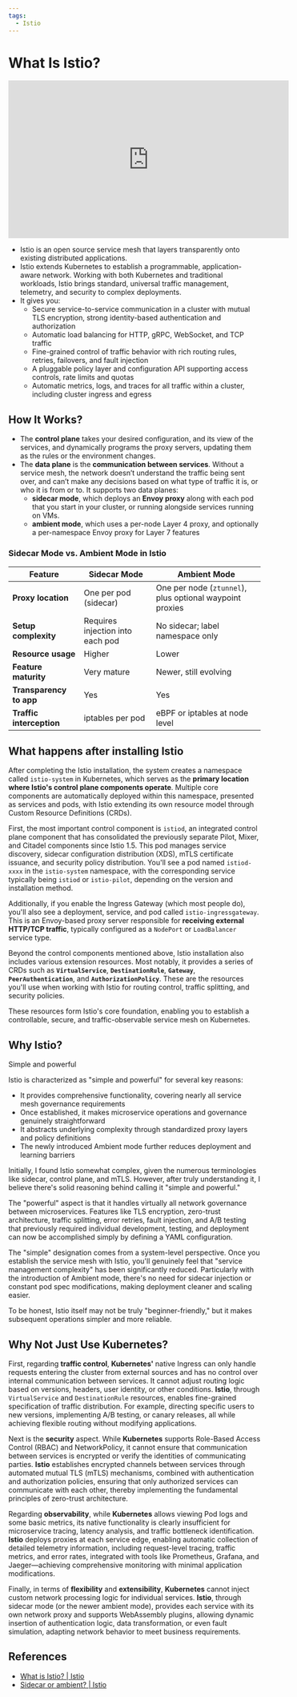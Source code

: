 ```yaml
---
tags:
  - Istio
---
```

# What Is Istio?

<iframe width="560" height="315" src="https://www.youtube.com/embed/16fgzklcF7Y?si=FS2wVxcUEgDc73Xb" title="YouTube video player" frameborder="0" allow="accelerometer; autoplay; clipboard-write; encrypted-media; gyroscope; picture-in-picture; web-share" referrerpolicy="strict-origin-when-cross-origin" allowfullscreen></iframe>

- Istio is an open source service mesh that layers transparently onto existing distributed applications.
- Istio extends Kubernetes to establish a programmable, application-aware network. Working with both Kubernetes and traditional workloads, Istio brings standard, universal traffic management, telemetry, and security to complex deployments.
- It gives you:
    - Secure service-to-service communication in a cluster with mutual TLS encryption, strong identity-based authentication and authorization
    - Automatic load balancing for HTTP, gRPC, WebSocket, and TCP traffic
    - Fine-grained control of traffic behavior with rich routing rules, retries, failovers, and fault injection
    - A pluggable policy layer and configuration API supporting access controls, rate limits and quotas
    - Automatic metrics, logs, and traces for all traffic within a cluster, including cluster ingress and egress

## How It Works?

- The **control plane** takes your desired configuration, and its view of the services, and dynamically programs the proxy servers, updating them as the rules or the environment changes.
- The **data plane** is the **communication between services**. Without a service mesh, the network doesn’t understand the traffic being sent over, and can’t make any decisions based on what type of traffic it is, or who it is from or to. It supports two data planes:
    - **sidecar mode**, which deploys an **Envoy proxy** along with each pod that you start in your cluster, or running alongside services running on VMs.
    - **ambient mode**, which uses a per-node Layer 4 proxy, and optionally a per-namespace Envoy proxy for Layer 7 features

### Sidecar Mode vs. Ambient Mode in Istio

| Feature                  | Sidecar Mode                      | Ambient Mode                                      |
|--------------------------|-----------------------------------|---------------------------------------------------|
| **Proxy location**       | One per pod (sidecar)             | One per node (`ztunnel`), plus optional waypoint proxies |
| **Setup complexity**     | Requires injection into each pod  | No sidecar; label namespace only                  |
| **Resource usage**       | Higher                            | Lower                                             |
| **Feature maturity**     | Very mature                       | Newer, still evolving                             |
| **Transparency to app**  | Yes                               | Yes                                               |
| **Traffic interception** | iptables per pod                  | eBPF or iptables at node level                    |

## What happens after installing Istio

After completing the Istio installation, the system creates a namespace called `istio-system` in Kubernetes, which serves as the **primary location where Istio's control plane components operate**. Multiple core components are automatically deployed within this namespace, presented as services and pods, with Istio extending its own resource model through Custom Resource Definitions (CRDs).

First, the most important control component is `istiod`, an integrated control plane component that has consolidated the previously separate Pilot, Mixer, and Citadel components since Istio 1.5. This pod manages service discovery, sidecar configuration distribution (XDS), mTLS certificate issuance, and security policy distribution. You'll see a pod named `istiod-xxxx` in the `istio-system` namespace, with the corresponding service typically being `istiod` or `istio-pilot`, depending on the version and installation method.

Additionally, if you enable the Ingress Gateway (which most people do), you'll also see a deployment, service, and pod called `istio-ingressgateway`. This is an Envoy-based proxy server responsible for **receiving external HTTP/TCP traffic**, typically configured as a `NodePort` or `LoadBalancer` service type.

Beyond the control components mentioned above, Istio installation also includes various extension resources. Most notably, it provides a series of CRDs such as **`VirtualService`**, **`DestinationRule`**, **`Gateway`**, **`PeerAuthentication`**, and **`AuthorizationPolicy`**. These are the resources you'll use when working with Istio for routing control, traffic splitting, and security policies.

These resources form Istio's core foundation, enabling you to establish a controllable, secure, and traffic-observable service mesh on Kubernetes.

## Why Istio?

Simple and powerful

Istio is characterized as "simple and powerful" for several key reasons:

- It provides comprehensive functionality, covering nearly all service mesh governance requirements
- Once established, it makes microservice operations and governance genuinely straightforward
- It abstracts underlying complexity through standardized proxy layers and policy definitions
- The newly introduced Ambient mode further reduces deployment and learning barriers

Initially, I found Istio somewhat complex, given the numerous terminologies like sidecar, control plane, and mTLS. However, after truly understanding it, I believe there's solid reasoning behind calling it "simple and powerful."

The "powerful" aspect is that it handles virtually all network governance between microservices. Features like TLS encryption, zero-trust architecture, traffic splitting, error retries, fault injection, and A/B testing that previously required individual development, testing, and deployment can now be accomplished simply by defining a YAML configuration.

The "simple" designation comes from a system-level perspective. Once you establish the service mesh with Istio, you'll genuinely feel that "service management complexity" has been significantly reduced. Particularly with the introduction of Ambient mode, there's no need for sidecar injection or constant pod spec modifications, making deployment cleaner and scaling easier.

To be honest, Istio itself may not be truly "beginner-friendly," but it makes subsequent operations simpler and more reliable.

## Why Not Just Use Kubernetes?

First, regarding **traffic control**, **Kubernetes'** native Ingress can only handle requests entering the cluster from external sources and has no control over internal communication between services. It cannot adjust routing logic based on versions, headers, user identity, or other conditions. **Istio**, through `VirtualService` and `DestinationRule` resources, enables fine-grained specification of traffic distribution. For example, directing specific users to new versions, implementing A/B testing, or canary releases, all while achieving flexible routing without modifying applications.

Next is the **security** aspect. While **Kubernetes** supports Role-Based Access Control (RBAC) and NetworkPolicy, it cannot ensure that communication between services is encrypted or verify the identities of communicating parties. **Istio** establishes encrypted channels between services through automated mutual TLS (mTLS) mechanisms, combined with authentication and authorization policies, ensuring that only authorized services can communicate with each other, thereby implementing the fundamental principles of zero-trust architecture.

Regarding **observability**, while **Kubernetes** allows viewing Pod logs and some basic metrics, its native functionality is clearly insufficient for microservice tracing, latency analysis, and traffic bottleneck identification. **Istio** deploys proxies at each service edge, enabling automatic collection of detailed telemetry information, including request-level tracing, traffic metrics, and error rates, integrated with tools like Prometheus, Grafana, and Jaeger—achieving comprehensive monitoring with minimal application modifications.

Finally, in terms of **flexibility** and **extensibility**, **Kubernetes** cannot inject custom network processing logic for individual services. **Istio**, through sidecar mode (or the newer ambient mode), provides each service with its own network proxy and supports WebAssembly plugins, allowing dynamic insertion of authentication logic, data transformation, or even fault simulation, adapting network behavior to meet business requirements.


## References

- [What is Istio? | Istio](https://istio.io/latest/docs/overview/what-is-istio/)
- [Sidecar or ambient? | Istio](https://istio.io/latest/docs/overview/dataplane-modes/)